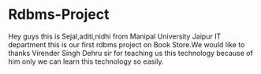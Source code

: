 # Rdbms-Project
Hey guys this is Sejal,aditi,nidhi from Manipal University Jaipur IT department this is our first rdbms project on Book Store.We would like to thanks Virender Singh Dehru sir for teaching us this technology because of him only we can learn this technology so easily.
